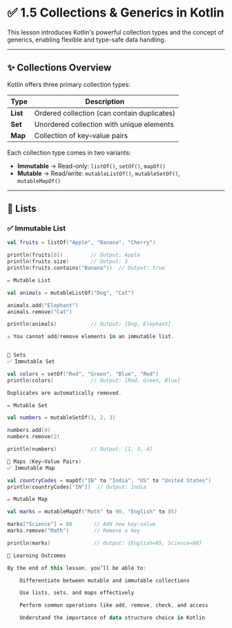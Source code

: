 # ✅ 1.5 Collections & Generics in Kotlin

This lesson introduces Kotlin's powerful collection types and the concept of generics, enabling flexible and type-safe data handling.

---

## ✨ Collections Overview

Kotlin offers three primary collection types:

| Type  | Description |
|-------|-------------|
| **List** | Ordered collection (can contain duplicates) |
| **Set**  | Unordered collection with unique elements |
| **Map**  | Collection of key–value pairs |

Each collection type comes in two variants:

- **Immutable** → Read-only: `listOf()`, `setOf()`, `mapOf()`
- **Mutable** → Read/write: `mutableListOf()`, `mutableSetOf()`, `mutableMapOf()`

---

## 🔹 Lists

### ✅ Immutable List

```kotlin
val fruits = listOf("Apple", "Banana", "Cherry")

println(fruits[0])         // Output: Apple
println(fruits.size)       // Output: 3
println(fruits.contains("Banana"))  // Output: true

✏️ Mutable List

val animals = mutableListOf("Dog", "Cat")

animals.add("Elephant")
animals.remove("Cat")

println(animals)           // Output: [Dog, Elephant]

⚠️ You cannot add/remove elements in an immutable list.


🔸 Sets
✅ Immutable Set

val colors = setOf("Red", "Green", "Blue", "Red")
println(colors)            // Output: [Red, Green, Blue]

Duplicates are automatically removed.

✏️ Mutable Set

val numbers = mutableSetOf(1, 2, 3)

numbers.add(4)
numbers.remove(2)

println(numbers)           // Output: [1, 3, 4]

🔸 Maps (Key–Value Pairs)
✅ Immutable Map

val countryCodes = mapOf("IN" to "India", "US" to "United States")
println(countryCodes["IN"])  // Output: India

✏️ Mutable Map

val marks = mutableMapOf("Math" to 90, "English" to 85)

marks["Science"] = 88       // Add new key-value
marks.remove("Math")        // Remove a key

println(marks)              // Output: {English=85, Science=88}

🧠 Learning Outcomes

By the end of this lesson, you’ll be able to:

    Differentiate between mutable and immutable collections

    Use lists, sets, and maps effectively

    Perform common operations like add, remove, check, and access

    Understand the importance of data structure choice in Kotlin